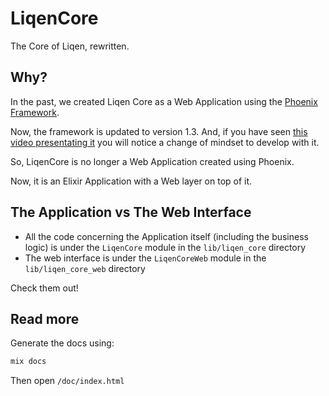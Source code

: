 # LiqenCore

The Core of Liqen, rewritten.

## Why?

In the past, we created Liqen Core as a Web Application using the [Phoenix Framework](http://phoenixframework.com).

Now, the framework is updated to version 1.3. And, if you have seen [this video presentating it](https://www.youtube.com/watch?v=tMO28ar0lW8) you will notice a change of mindset to develop with it.

So, LiqenCore is no longer a Web Application created using Phoenix.

Now, it is an Elixir Application with a Web layer on top of it.

## The Application vs The Web Interface

- All the code concerning the Application itself (including the business logic) is under the `LiqenCore` module in the `lib/liqen_core` directory
- The web interface is under the `LiqenCoreWeb` module in the `lib/liqen_core_web` directory

Check them out!

## Read more

Generate the docs using:

```sh
mix docs
```

Then open `/doc/index.html`
